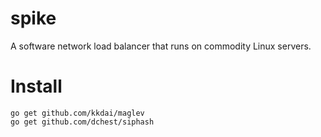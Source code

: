 # spike
A software network load balancer that runs on commodity Linux servers.

# Install

```
go get github.com/kkdai/maglev
go get github.com/dchest/siphash
```